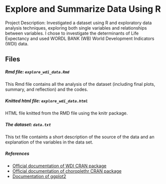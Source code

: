 # Explore and Summarize Data Using R

Project Description: Investigated a dataset using R and exploratory data analysis techniques, exploring both single variables and relationships between variables.
I chose to investigate the determinants of Life Expectancy and used WORDL BANK (WB) World Development Indicators (WDI) data.

## Files

##### Rmd file: ```explore_wdi_data.Rmd```
This Rmd file contains all the analysis of the dataset (including final plots, summary, and reflection) and the codes.

##### Knitted html file: ```explore_wdi_data.html```
HTML file knitted from the RMD file using the knitr package.

##### The dataset: ```data.txt```
This txt file containts a short description of the source of the data and an explanation of the variables in the data set.

##### References
- [Official documentation of WDI CRAN package](https://cran.r-project.org/web/packages/WDI/WDI.pdf)
- [Official documentation of choroplethr CRAN package](https://cran.r-project.org/web/packages/choroplethr/choroplethr.pdf)
- [Documentation of ggplot2](http://docs.ggplot2.org/current/)

